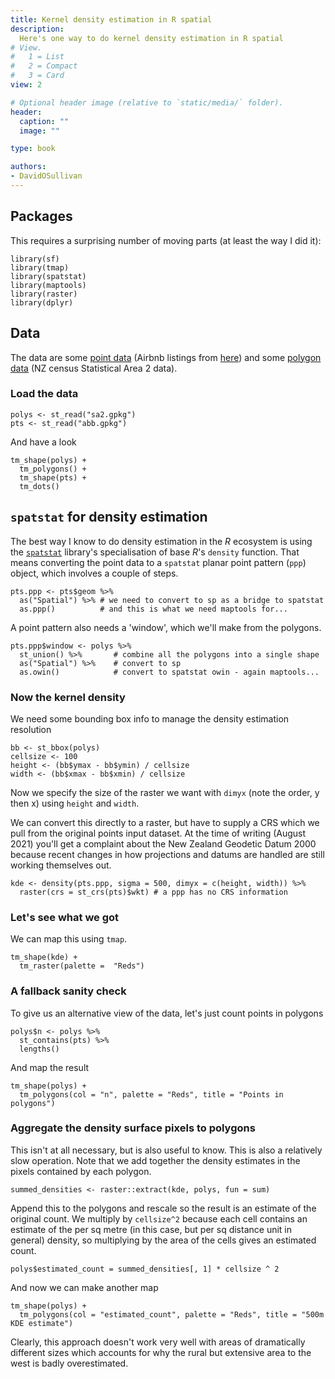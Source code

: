 ```yaml
---
title: Kernel density estimation in R spatial
description:
  Here's one way to do kernel density estimation in R spatial
# View.
#   1 = List
#   2 = Compact
#   3 = Card
view: 2

# Optional header image (relative to `static/media/` folder).
header:
  caption: ""
  image: ""

type: book

authors:
- DavidOSullivan
---
```



## Packages
This requires a surprising number of moving parts (at least the way I did it):

```{r message=FALSE}
library(sf)
library(tmap)
library(spatstat)
library(maptools)
library(raster)
library(dplyr)
```

## Data
The data are some [point data](abb.gpkg?raw=true) (Airbnb listings from [here](http://insideairbnb.com/new-zealand/)) and some [polygon data](sa2.gpkg?raw=true) (NZ census Statistical Area 2 data).

### Load the data

```{r message = FALSE}
polys <- st_read("sa2.gpkg")
pts <- st_read("abb.gpkg")
```

And have a look

```{r}
tm_shape(polys) +
  tm_polygons() + 
  tm_shape(pts) + 
  tm_dots()
```

## `spatstat` for density estimation
The best way I know to do density estimation in the _R_ ecosystem is using the [`spatstat`](https://spatstat.org/) library's specialisation of base _R_'s `density` function. That means converting the point data to a `spatstat` planar point pattern (`ppp`) object, which involves a couple of steps.

```{r}
pts.ppp <- pts$geom %>% 
  as("Spatial") %>% # we need to convert to sp as a bridge to spatstat
  as.ppp()          # and this is what we need maptools for...
```

A point pattern also needs a 'window', which we'll make from the polygons.

```{r}
pts.ppp$window <- polys %>%
  st_union() %>%       # combine all the polygons into a single shape
  as("Spatial") %>%    # convert to sp
  as.owin()            # convert to spatstat owin - again maptools...
```

### Now the kernel density
We need some bounding box info to manage the density estimation resolution

```{r}
bb <- st_bbox(polys)
cellsize <- 100
height <- (bb$ymax - bb$ymin) / cellsize
width <- (bb$xmax - bb$xmin) / cellsize
```

Now we specify the size of the raster we want with `dimyx` (note the order, y then x) using `height` and `width`. 

We can convert this directly to a raster, but have to supply a CRS which we pull from the original points input dataset. At the time of writing (August 2021) you'll get a complaint about the New Zealand Geodetic Datum 2000 because recent changes in how projections and datums are handled are still working themselves out.

```{r}
kde <- density(pts.ppp, sigma = 500, dimyx = c(height, width)) %>%
  raster(crs = st_crs(pts)$wkt) # a ppp has no CRS information
```

### Let's see what we got
We can map this using `tmap`.

```{r}
tm_shape(kde) +
  tm_raster(palette =  "Reds")
```

### A fallback sanity check
To give us an alternative view of the data, let's just count points in polygons

```{r}
polys$n <- polys %>%
  st_contains(pts) %>%
  lengths()
```

And map the result

```{r}
tm_shape(polys) +
  tm_polygons(col = "n", palette = "Reds", title = "Points in polygons")
```

### Aggregate the density surface pixels to polygons
This isn't at all necessary, but is also useful to know. This is also a relatively slow operation. Note that we add together the density estimates in the pixels contained by each polygon.

```{r}
summed_densities <- raster::extract(kde, polys, fun = sum)
```

Append this to the polygons and rescale so the result is an estimate of the original count. We multiply by `cellsize^2` because each cell contains an estimate of the per sq metre (in this case, but per sq distance unit in general) density, so multiplying by the area of the cells gives an estimated count.

```{r}
polys$estimated_count = summed_densities[, 1] * cellsize ^ 2
```

And now we can make another map

```{r}
tm_shape(polys) + 
  tm_polygons(col = "estimated_count", palette = "Reds", title = "500m KDE estimate")
```

Clearly, this approach doesn't work very well with areas of dramatically different sizes which accounts for why the rural but extensive area to the west is badly overestimated.